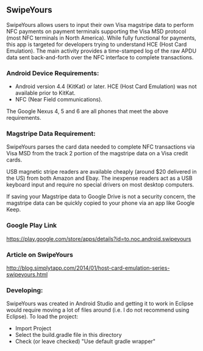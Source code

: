 ## SwipeYours ##

SwipeYours allows users to input their own Visa magstripe data to perform NFC payments on payment terminals supporting the Visa MSD protocol (most NFC terminals in North America).  While fully functional for payments, this app is targeted for developers trying to understand HCE (Host Card Emulation).  The main activity provides a time-stamped log of the raw APDU data sent back-and-forth over the NFC interface to complete transactions.

### Android Device Requirements: ###

* Android version 4.4 (KitKat) or later.  HCE (Host Card Emulation) was not available prior to KitKat.
* NFC (Near Field communications).
  
The Google Nexus 4, 5 and 6 are all phones that meet the above requirements.

### Magstripe Data Requirement: ###

SwipeYours parses the card data needed to complete NFC transactions via Visa MSD from the track 2 portion of the magstripe data on a Visa credit cards.

USB magnetic stripe readers are available cheaply (around $20 delivered in the US) from both Amazon and Ebay.  The inexpense readers act as a USB keyboard input and require no special drivers on most desktop computers.

If saving your Magstripe data to Google Drive is not a security concern, the magstripe data can be quickly copied to your phone via an app like Google Keep.

### Google Play Link ###

https://play.google.com/store/apps/details?id=to.noc.android.swipeyours  

### Article on SwipeYours ###

http://blog.simplytapp.com/2014/01/host-card-emulation-series-swipeyours.html

### Developing: ###

SwipeYours was created in Android Studio and getting it to work in Eclipse would require moving a lot of files around (i.e. I do not recommend using Eclipse).  To load the project:

*  Import Project
*  Select the build.gradle file in this directory
*  Check (or leave checked) "Use default gradle wrapper"
